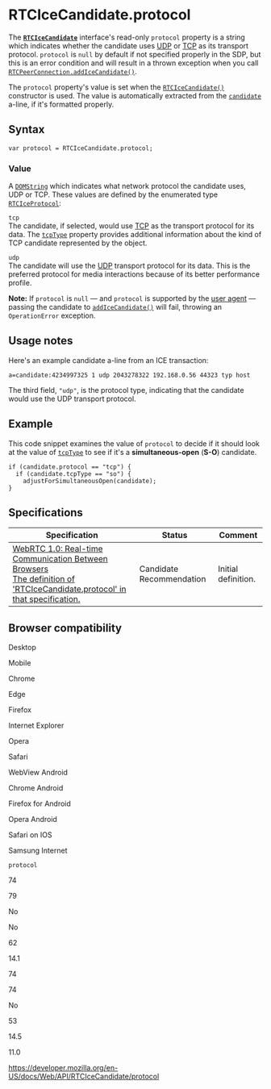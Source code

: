 # RTCIceCandidate.protocol

The **[`RTCIceCandidate`](../rtcicecandidate)** interface's read-only `protocol` property is a string which indicates whether the candidate uses [UDP](https://developer.mozilla.org/en-US/docs/Glossary/UDP) or [TCP](https://developer.mozilla.org/en-US/docs/Glossary/TCP) as its transport protocol. `protocol` is `null` by default if not specified properly in the SDP, but this is an error condition and will result in a thrown exception when you call [`RTCPeerConnection.addIceCandidate()`](../rtcpeerconnection/addicecandidate).

The `protocol` property's value is set when the [`RTCIceCandidate()`](rtcicecandidate) constructor is used. The value is automatically extracted from the [`candidate`](../rtcicecandidateinit/candidate) a-line, if it's formatted properly.

## Syntax

    var protocol = RTCIceCandidate.protocol;

### Value

A [`DOMString`](../domstring) which indicates what network protocol the candidate uses, UDP or TCP. These values are defined by the enumerated type [`RTCIceProtocol`](../rtciceprotocol):

`tcp`  
The candidate, if selected, would use [TCP](https://developer.mozilla.org/en-US/docs/Glossary/TCP) as the transport protocol for its data. The [`tcpType`](tcptype) property provides additional information about the kind of TCP candidate represented by the object.

`udp`  
The candidate will use the [UDP](https://developer.mozilla.org/en-US/docs/Glossary/UDP) transport protocol for its data. This is the preferred protocol for media interactions because of its better performance profile.

**Note:** If `protocol` is `null` — and `protocol` is supported by the [user agent](https://developer.mozilla.org/en-US/docs/Glossary/User_agent) — passing the candidate to [`addIceCandidate()`](../rtcpeerconnection/addicecandidate) will fail, throwing an `OperationError` exception.

## Usage notes

Here's an example candidate a-line from an ICE transaction:

    a=candidate:4234997325 1 udp 2043278322 192.168.0.56 44323 typ host

The third field, `"udp"`, is the protocol type, indicating that the candidate would use the UDP transport protocol.

## Example

This code snippet examines the value of `protocol` to decide if it should look at the value of [`tcpType`](tcptype) to see if it's a **simultaneous-open** (**S-O**) candidate.

    if (candidate.protocol == "tcp") {
      if (candidate.tcpType == "so") {
        adjustForSimultaneousOpen(candidate);
    }

## Specifications

<table><thead><tr class="header"><th>Specification</th><th>Status</th><th>Comment</th></tr></thead><tbody><tr class="odd"><td><a href="https://w3c.github.io/webrtc-pc/#dom-rtcicecandidate-protocol">WebRTC 1.0: Real-time Communication Between Browsers<br />
<span class="small">The definition of 'RTCIceCandidate.protocol' in that specification.</span></a></td><td><span class="spec-cr">Candidate Recommendation</span></td><td>Initial definition.</td></tr></tbody></table>

## Browser compatibility

Desktop

Mobile

Chrome

Edge

Firefox

Internet Explorer

Opera

Safari

WebView Android

Chrome Android

Firefox for Android

Opera Android

Safari on IOS

Samsung Internet

`protocol`

74

79

No

No

62

14.1

74

74

No

53

14.5

11.0

<a href="https://developer.mozilla.org/en-US/docs/Web/API/RTCIceCandidate/protocol" class="_attribution-link">https://developer.mozilla.org/en-US/docs/Web/API/RTCIceCandidate/protocol</a>

